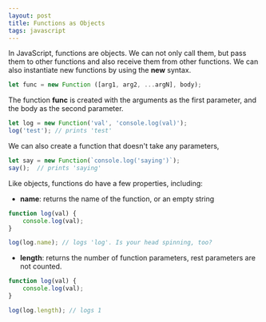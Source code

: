 ```yaml
---
layout: post
title: Functions as Objects
tags: javascript
---
```


In JavaScript, functions are objects. We can not only call them, but pass them to other functions and also receive them from other functions. We can also instantiate new functions by using the **new** syntax. 

```javascript
let func = new Function ([arg1, arg2, ...argN], body);
```

The function **func** is created with the arguments as the first parameter, and the body as the second parameter. 

```javascript
let log = new Function('val', 'console.log(val)');
log('test'); // prints 'test'
```

We can also create a function that doesn't take any parameters, 

```javascript
let say = new Function(`console.log('saying')`);
say();  // prints 'saying'
```

Like objects, functions do have a few properties, including:

- **name**: returns the name of the function, or an empty string

```javascript
function log(val) {
    console.log(val);
}

log(log.name); // logs 'log'. Is your head spinning, too?
```

- **length**: returns the number of function parameters, rest parameters are not counted. 

```javascript
function log(val) {
    console.log(val);
}

log(log.length); // logs 1
```

